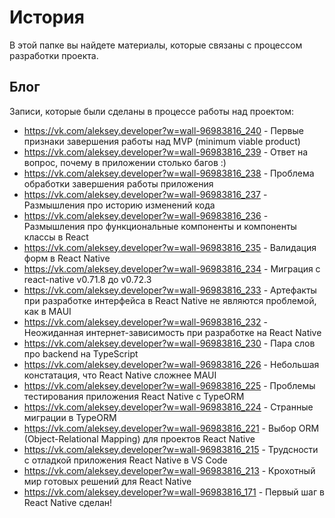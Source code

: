 # История

В этой папке вы найдете материалы, которые связаны с процессом разработки проекта.

## Блог

Записи, которые были сделаны в процессе работы над проектом:

* https://vk.com/aleksey.developer?w=wall-96983816_240 - Первые признаки завершения работы над MVP (minimum viable product)
* https://vk.com/aleksey.developer?w=wall-96983816_239 - Ответ на вопрос, почему в приложении столько багов :)
* https://vk.com/aleksey.developer?w=wall-96983816_238 - Проблема обработки завершения работы приложения
* https://vk.com/aleksey.developer?w=wall-96983816_237 - Размышления про историю изменений кода
* https://vk.com/aleksey.developer?w=wall-96983816_236 - Размышления про функциональные компоненты и компоненты классы в React
* https://vk.com/aleksey.developer?w=wall-96983816_235 - Валидация форм в React Native
* https://vk.com/aleksey.developer?w=wall-96983816_234 - Миграция с react-native v0.71.8 до v0.72.3
* https://vk.com/aleksey.developer?w=wall-96983816_233 - Артефакты при разработке интерфейса в React Native не являются проблемой, как в MAUI
* https://vk.com/aleksey.developer?w=wall-96983816_232 - Неожиданная интернет-зависимость при разработке на React Native
* https://vk.com/aleksey.developer?w=wall-96983816_230 - Пара слов про backend на TypeScript
* https://vk.com/aleksey.developer?w=wall-96983816_226 - Небольшая констатация, что React Native сложнее MAUI
* https://vk.com/aleksey.developer?w=wall-96983816_225 - Проблемы тестирования приложения React Native с TypeORM
* https://vk.com/aleksey.developer?w=wall-96983816_224 - Странные миграции в TypeORM
* https://vk.com/aleksey.developer?w=wall-96983816_221 - Выбор ORM (Object-Relational Mapping) для проектов React Native
* https://vk.com/aleksey.developer?w=wall-96983816_215 - Трудсности с отладкой приложения React Native в VS Code
* https://vk.com/aleksey.developer?w=wall-96983816_213 - Крохотный мир готовых решений для React Native
* https://vk.com/aleksey.developer?w=wall-96983816_171 - Первый шаг в React Native сделан!
